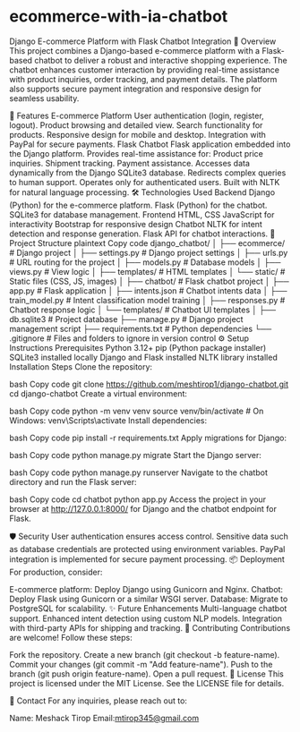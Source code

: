 # ecommerce-with-ia-chatbot
Django E-commerce Platform with Flask Chatbot Integration
📖 Overview
This project combines a Django-based e-commerce platform with a Flask-based chatbot to deliver a robust and interactive shopping experience. The chatbot enhances customer interaction by providing real-time assistance with product inquiries, order tracking, and payment details. The platform also supports secure payment integration and responsive design for seamless usability.

🚀 Features
E-commerce Platform
User authentication (login, register, logout).
Product browsing and detailed view.
Search functionality for products.
Responsive design for mobile and desktop.
Integration with PayPal for secure payments.
Flask Chatbot
Flask application embedded into the Django platform.
Provides real-time assistance for:
Product price inquiries.
Shipment tracking.
Payment assistance.
Accesses data dynamically from the Django SQLite3 database.
Redirects complex queries to human support.
Operates only for authenticated users.
Built with NLTK for natural language processing.
🛠️ Technologies Used
Backend
Django (Python) for the e-commerce platform.
Flask (Python) for the chatbot.
SQLite3 for database management.
Frontend
HTML, CSS
JavaScript for interactivity
Bootstrap for responsive design
Chatbot
NLTK for intent detection and response generation.
Flask API for chatbot interactions.
📂 Project Structure
plaintext
Copy code
django_chatbot/
│
├── ecommerce/               # Django project
│   ├── settings.py         # Django project settings
│   ├── urls.py             # URL routing for the project
│   ├── models.py           # Database models
│   ├── views.py            # View logic
│   ├── templates/          # HTML templates
│   └── static/             # Static files (CSS, JS, images)
│
├── chatbot/                 # Flask chatbot project
│   ├── app.py              # Flask application
│   ├── intents.json        # Chatbot intents data
│   ├── train_model.py      # Intent classification model training
│   ├── responses.py        # Chatbot response logic
│   └── templates/          # Chatbot UI templates
│
├── db.sqlite3              # Project database
├── manage.py               # Django project management script
├── requirements.txt        # Python dependencies
└── .gitignore              # Files and folders to ignore in version control
⚙️ Setup Instructions
Prerequisites
Python 3.12+
pip (Python package installer)
SQLite3 installed locally
Django and Flask installed
NLTK library installed
Installation Steps
Clone the repository:

bash
Copy code
git clone https://github.com/meshtirop1/django-chatbot.git
cd django-chatbot
Create a virtual environment:

bash
Copy code
python -m venv venv
source venv/bin/activate  # On Windows: venv\Scripts\activate
Install dependencies:

bash
Copy code
pip install -r requirements.txt
Apply migrations for Django:

bash
Copy code
python manage.py migrate
Start the Django server:

bash
Copy code
python manage.py runserver
Navigate to the chatbot directory and run the Flask server:

bash
Copy code
cd chatbot
python app.py
Access the project in your browser at http://127.0.0.1:8000/ for Django and the chatbot endpoint for Flask.

🛡️ Security
User authentication ensures access control.
Sensitive data such as database credentials are protected using environment variables.
PayPal integration is implemented for secure payment processing.
📦 Deployment
For production, consider:

E-commerce platform: Deploy Django using Gunicorn and Nginx.
Chatbot: Deploy Flask using Gunicorn or a similar WSGI server.
Database: Migrate to PostgreSQL for scalability.
✨ Future Enhancements
Multi-language chatbot support.
Enhanced intent detection using custom NLP models.
Integration with third-party APIs for shipping and tracking.
🤝 Contributing
Contributions are welcome! Follow these steps:

Fork the repository.
Create a new branch (git checkout -b feature-name).
Commit your changes (git commit -m "Add feature-name").
Push to the branch (git push origin feature-name).
Open a pull request.
📝 License
This project is licensed under the MIT License. See the LICENSE file for details.

📧 Contact
For any inquiries, please reach out to:

Name: Meshack Tirop
Email:mtirop345@gmail.com

